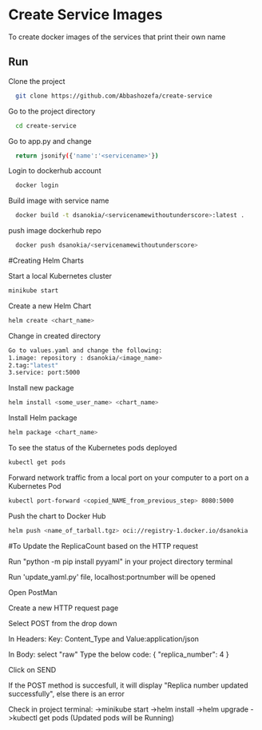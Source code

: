 # Create Service Images

To create docker images of the services that print their own name



## Run 

Clone the project

```bash
  git clone https://github.com/Abbashozefa/create-service
```

Go to the project directory

```bash
  cd create-service
```

Go to app.py and change

```bash
  return jsonify({'name':'<servicename>'})
```
Login to dockerhub account

```bash
  docker login
```
Build image with service name

```bash
  docker build -t dsanokia/<servicenamewithoutunderscore>:latest .
```


push image dockerhub repo

```bash
  docker push dsanokia/<servicenamewithoutunderscore>
```

#Creating Helm Charts 

Start a local Kubernetes cluster
```bash
minikube start
```

Create a new Helm Chart
```bash
helm create <chart_name>
```

Change in created directory
```bash
Go to values.yaml and change the following:
1.image: repository : dsanokia/<image_name>
2.tag:"latest"
3.service: port:5000
```

Install new package
```bash
helm install <some_user_name> <chart_name>
```

Install Helm package
```bash
helm package <chart_name>
```

To see the status of the Kubernetes pods deployed 
```bash
kubectl get pods
```

Forward network traffic from a local port on your computer to a port on a Kubernetes Pod
```bash
kubectl port-forward <copied_NAME_from_previous_step> 8080:5000
```

Push the chart to Docker Hub
```bash
helm push <name_of_tarball.tgz> oci://registry-1.docker.io/dsanokia
```

#To Update the ReplicaCount based on the HTTP request

Run "python -m pip install pyyaml" in your project directory terminal

Run 'update_yaml.py' file, localhost:portnumber will be opened 

Open PostMan

Create a new HTTP request page

Select POST from the drop down

In Headers: Key: Content_Type and Value:application/json 

In Body: select "raw"
Type the below code:
{
  "replica_number": 4
}

Click on SEND

If the POST method is succesfull, it will display "Replica number updated successfully", else there is an error

Check in project terminal:
->minikube start
->helm install <username> <chartname>
->helm upgrade <username> <chartname>
->kubectl get pods (Updated pods will be Running) 




